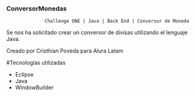 ### ConversorMonedas
                  Challenge ONE | Java | Back End | Conversor de Moneda

Se nos ha solicitado crear un conversor de divisas utilizando el lenguaje Java.

Creado por Cristhian Poveda para Alura Latam

#Tecnologías utilizadas
- Eclipse 
- Java
- WindowBuilder
